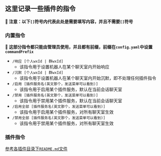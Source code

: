 ## 这里记录一些插件的指令

**🔔 注意：以下`[]`符号内代表此处是需要填写内容，并且不需要`[]`符号**

### 内置指令

**🚀 这部分指令都只能由管理员使用，并且都有前缀，前缀在`config.yaml`中设置`commandPrefix`**

* `/响应 [个人wxId | 群wxId]`
    * 该指令用于设置机器人在某个聊天室内开始响应
* `/沉默 [个人wxId | 群wxId]`
    * 该指令用于设置机器人在某个聊天室内开始沉默，即不处理任何插件指令
* `/启用 [插件服务名(英文那个，发送菜单可以看到)]`
    * 该指令用于启用某个插件服务，默认在当前会话聊天室
* `/禁用 [插件服务名(英文那个，发送菜单可以看到)]`
    * 该指令用于禁用某个插件服务，默认在当前会话聊天室
* `/启用全部 [插件服务名(英文那个，发送菜单可以看到)]`
    * 该指令用于启用某个插件服务，对所有聊天室生效
* `/禁用全部 [插件服务名(英文那个，发送菜单可以看到)]`
    * 该指令用于禁用某个插件服务，对所有聊天室生效

### 插件指令

[参考各插件目录下`README.md`文件](../plugins)